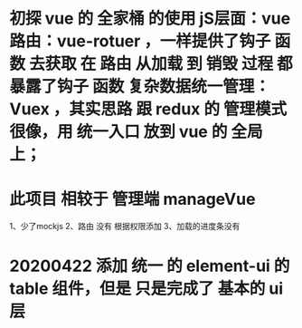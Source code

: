 # 初探 vue 的 全家桶 的使用 jS层面：vue 路由：vue-rotuer ，一样提供了钩子 函数 去获取 在 路由 从加载 到 销毁 过程 都 暴露了钩子 函数 复杂数据统一管理：Vuex ，其实思路 跟 redux 的 管理模式 很像，用 统一入口 放到 vue 的 全局上；

# 此项目 相较于 管理端 manageVue 
1、少了mockjs
2、路由 没有 根据权限添加
3、加载的进度条没有

# 20200422 添加 统一 的 element-ui 的 table 组件，但是 只是完成了 基本的 ui层